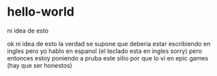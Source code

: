 # hello-world
ni idea de esto 

ok ni idea de esto la verdad se supone que deberia estar escribiendo en ingles pero yo hablo en espanol (el teclado esta en ingles sorry) 
pero entonces estoy poniendo a pruba este sitio por que lo vi en epic games (hay que ser honestos)
